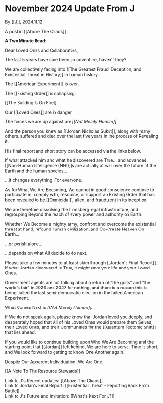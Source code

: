 # November 2024 Update From J

By [[J]], 2024.11.12 

A post in [[Above The Chaos]]  

**A Two Minute Read**: 

Dear Loved Ones and Collaborators, 

The last 5 years have sure been an adventure, haven't they? 

We are collectively facing into [[The Greatest Fraud, Deception, and Existential Threat in History]] in human history. 

The [[American Experiment]] is over. 

The [[Existing Order]] is collapsing. 

[[The Building Is On Fire]]. 

Our [[Loved Ones]] are in danger. 

The forces we are up against are *[[Not Merely Human]].*

And the person you knew as [[Jordan Nicholas Sukut]], along with many others, suffered and died over the last five years in the process of Revealing it. 

His final report and short story can be accessed via the links below. 

If what attacked him and what he discovered are True... and advanced [[Non-Human Intelligence (NHI)]]s are actually at war over the future of the Earth and the human species... 

...it changes everything. For everyone. 

As for What We Are Becoming, We cannot in good conscience continue to participate in, comply with, resource, or support an Existing Order that has been revealed to be [[Omnicidal]], alien, and fraudulent in its inception. 

We are therefore dissolving the Lionsberg legal infrastructure, and regrouping Beyond the reach of every power and authority on Earth. 

Whether We Become a mighty army, confront and overcome the existential threat at hand, refound human civilization, and Co-Create Heaven On Earth...

...or perish alone...

...depends on what All decide to do next. 

Please take a few minutes to at least skim through [[Jordan's Final Report]]. If what Jordan discovered is True, it might save your life and your Loved Ones. 

Government agents are not talking about a return of "the gods" and "the world's fair" in 2026 and 2027 for nothing, and there is a reason this is being called the last semi-democratic election in the failed American Experiment. 

What Comes Next is *[[Not Merely Human]]*.   

If We do not speak again, please know that Jordan loved you deeply, and desperately hoped that All of his Loved Ones would prepare them Selves, their Loved Ones, and their Communities for the [[Quantum Tectonic Shift]] that lies ahead. 

If you would like to continue building upon Who We Are Becoming and the starting point that [[Jordan]] left behind, We are here to serve, Time is short, and We look forward to getting to know One Another again. 

Despite Our Apparent Individuation, We Are One. 

[[A Note To The Resource Stewards]]  

Link to J's Recent updates: [[Above The Chaos]]  
Link to Jordan's Final Report: [[Existential Threat - Reporting Back From Battle]]   
Link to J's Future and Invitation: [[What's Next For J?]]  


